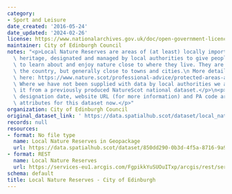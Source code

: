 ```yaml
---
category:
- Sport and Leisure
date_created: '2016-05-24'
date_updated: '2024-02-26'
license: https://www.nationalarchives.gov.uk/doc/open-government-licence/version/3/
maintainer: City of Edinburgh Council
notes: "<p>Local Nature Reserves are areas of (at least) locally important natural\
  \ heritage, designated and managed by local authorities to give people better opportunities\
  \ to learn about and enjoy nature close to where they live. They are found across\
  \ the country, but generally close to towns and cities.\n More details are available\
  \ here: https://www.nature.scot/professional-advice/protected-areas-and-species/protected-areas/local-designations/local-nature-reserves\n\
  \ Where we have not been supplied with data by local authorities we are extracting\
  \ it from a previously produced NatureScot national dataset.</p>\n<p>Site name,\
  \ designation date, website URL (for more information) and PA code are all mandatory\
  \ attributes for this dataset now.</p>"
organization: City of Edinburgh Council
original_dataset_link: ' https://data.spatialhub.scot/dataset/local_nature_reserves-ce'
records: null
resources:
- format: No file type
  name: Local Nature Reserves in Geopackage
  url: https://data.spatialhub.scot/dataset/850dd290-0b3d-4f5a-8716-9a90fa39bc10/resource/fb8bb015-2104-4137-9c78-11ffbf99fce7/download/geopackage-edinburgh-lnr.gpkg
- format: REST
  name: Local Nature Reserves
  url: https://services-eu1.arcgis.com/FgpikkYuSUOuITxp/arcgis/rest/services/Local_Nature_Reserves/FeatureServer/50/query?outFields=*&where=1%3D1
schema: default
title: Local Nature Reserves - City of Edinburgh
---
```

